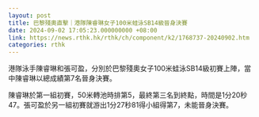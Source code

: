 ```yaml
---
layout: post
title: 巴黎殘奧直擊｜港隊陳睿琳女子100米蛙泳SB14級晉身決賽
date: 2024-09-02 17:05:23.000000000 +08:00
link: https://news.rthk.hk/rthk/ch/component/k2/1768737-20240902.htm
categories: rthk
---
```


港隊泳手陳睿琳和張可盈，分別於巴黎殘奧女子100米蛙泳SB14級初賽上陣，當中陳睿琳以總成績第7名晉身決賽。

陳睿琳於第一組初賽，50米轉池時排第5，最終第三名到終點，時間是1分20秒47。張可盈於另一組初賽就游出1分27秒81得小組得第7，未能晉身決賽。
